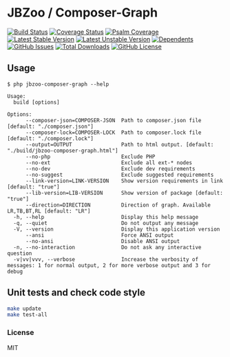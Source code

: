 # JBZoo / Composer-Graph

[![Build Status](https://travis-ci.org/JBZoo/Composer-Graph.svg?branch=master)](https://travis-ci.org/JBZoo/Composer-Graph)    [![Coverage Status](https://coveralls.io/repos/JBZoo/Composer-Graph/badge.svg)](https://coveralls.io/github/JBZoo/Composer-Graph?branch=master)    [![Psalm Coverage](https://shepherd.dev/github/JBZoo/Composer-Graph/coverage.svg)](https://shepherd.dev/github/JBZoo/Composer-Graph)    
[![Latest Stable Version](https://poser.pugx.org/JBZoo/Composer-Graph/v)](https://packagist.org/packages/JBZoo/Composer-Graph)    [![Latest Unstable Version](https://poser.pugx.org/JBZoo/Composer-Graph/v/unstable)](https://packagist.org/packages/JBZoo/Composer-Graph)    [![Dependents](https://poser.pugx.org/JBZoo/Composer-Graph/dependents)](https://packagist.org/packages/JBZoo/Composer-Graph/dependents?order_by=downloads)    [![GitHub Issues](https://img.shields.io/github/issues/JBZoo/Composer-Graph)](https://github.com/JBZoo/Composer-Graph/issues)    [![Total Downloads](https://poser.pugx.org/JBZoo/Composer-Graph/downloads)](https://packagist.org/packages/JBZoo/Composer-Graph/stats)    [![GitHub License](https://img.shields.io/github/license/JBZoo/Composer-Graph)](https://github.com/JBZoo/Composer-Graph/blob/master/LICENSE)


## Usage

```
$ php jbzoo-composer-graph --help

Usage:
  build [options]

Options:
      --composer-json=COMPOSER-JSON  Path to composer.json file [default: "./composer.json"]
      --composer-lock=COMPOSER-LOCK  Path to composer.lock file [default: "./composer.lock"]
      --output=OUTPUT                Path to html output. [default: "./build/jbzoo-composer-graph.html"]
      --no-php                       Exclude PHP
      --no-ext                       Exclude all ext-* nodes
      --no-dev                       Exclude dev requirements
      --no-suggest                   Exclude suggested requirements
      --link-version=LINK-VERSION    Show version requirements in link [default: "true"]
      --lib-version=LIB-VERSION      Show version of package [default: "true"]
      --direction=DIRECTION          Direction of graph. Available LR,TB,BT,RL [default: "LR"]
  -h, --help                         Display this help message
  -q, --quiet                        Do not output any message
  -V, --version                      Display this application version
      --ansi                         Force ANSI output
      --no-ansi                      Disable ANSI output
  -n, --no-interaction               Do not ask any interactive question
  -v|vv|vvv, --verbose               Increase the verbosity of messages: 1 for normal output, 2 for more verbose output and 3 for debug
```


## Unit tests and check code style
```sh
make update
make test-all
```


### License
MIT
